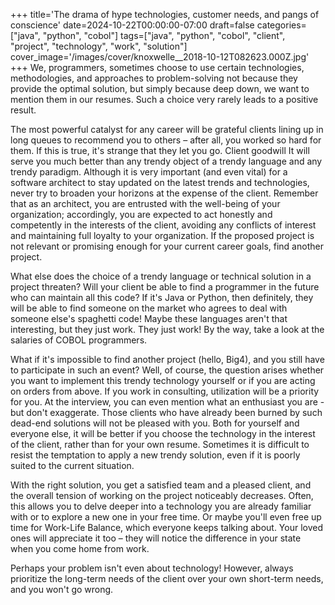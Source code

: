 +++
title='The drama of hype technologies, customer needs, and pangs of conscience'
date=2024-10-22T00:00:00-07:00
draft=false
categories=["java", "python", "cobol"]
tags=["java", "python", "cobol", "client", "project", "technology", "work", "solution"]
cover_image='/images/cover/knoxwelle__2018-10-12T082623.000Z.jpg'
+++
We, programmers, sometimes choose to use certain technologies, methodologies, and approaches to problem-solving not because they provide the optimal solution, but simply because deep down, we want to mention them in our resumes. Such a choice very rarely leads to a positive result.

The most powerful catalyst for any career will be grateful clients lining up in long queues to recommend you to others – after all, you worked so hard for them. If this is true, it's strange that they let you go. Client goodwill
It will serve you much better than any trendy object of a trendy language and any trendy paradigm. Although it is very important (and even vital) for a software architect to stay updated on the latest trends and technologies, never try to broaden your horizons at the expense of the client. Remember that as an architect, you are entrusted with the well-being of your organization; accordingly, you are expected to act honestly and competently in the interests of the client, avoiding any conflicts of interest and maintaining full loyalty to your organization. If the proposed project is not relevant or promising enough for your current career goals, find another project.

What else does the choice of a trendy language or technical solution in a project threaten? Will your client be able to find a programmer in the future who can maintain all this code? If it's Java or Python, then definitely, they will be able to find someone on the market who agrees to deal with someone else's spaghetti code! Maybe these languages aren't that interesting, but they just work. They just work! By the way, take a look at the salaries of COBOL programmers.

What if it's impossible to find another project (hello, Big4), and you still have to participate in such an event? Well, of course, the question arises whether you want to implement this trendy technology yourself or if you are acting on orders from above. If you work in consulting, utilization will be a priority for you. At the interview, you can even mention what an enthusiast you are - but don't exaggerate. Those clients who have already been burned by such dead-end solutions will not be pleased with you. Both for yourself and everyone else, it will be better if you choose the technology in the interest of the client, rather than for your own resume. Sometimes it is difficult to resist the temptation to apply a new trendy solution, even if it is poorly suited to the current situation.

With the right solution, you get a satisfied team and a pleased client, and the overall tension of working on the project noticeably decreases. Often, this allows you to delve deeper into a technology you are already familiar with or to explore a new one in your free time. Or maybe you'll even free up time for Work-Life Balance, which everyone keeps talking about. Your loved ones will appreciate it too – they will notice the difference in your state when you come home from work.

Perhaps your problem isn't even about technology! However, always prioritize the long-term needs of the client over your own short-term needs, and you won't go wrong.